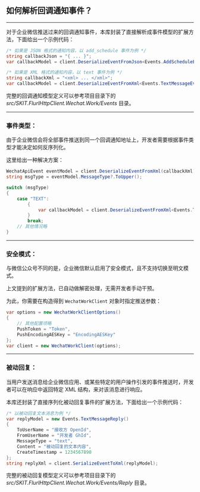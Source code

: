 ﻿## 如何解析回调通知事件？

---

对于企业微信推送过来的回调通知事件，本库封装了直接解析成事件模型的扩展方法，下面给出一个示例代码：

```csharp
/* 如果是 JSON 格式的通知内容，以 add_schedule 事件为例 */
string callbackJson = "{ ... }";
var callbackModel = client.DeserializeEventFromJson<Events.AddScheduleEvent>(callbackJson);

/* 如果是 XML 格式的通知内容，以 text 事件为例 */
string callbackXml = "<xml> ... </xml>";
var callbackModel = client.DeserializeEventFromXml<Events.TextMessageEvent>(callbackXml);
```

完整的回调通知模型定义可以参考项目目录下的 _src/SKIT.FlurlHttpClient.Wechat.Work/Events_ 目录。

---

### 事件类型：

由于企业微信会将全部事件推送到同一个回调通知地址上，开发者需要根据事件类型才能决定如何反序列化。

这里给出一种解决方案：

```csharp
WechatApiEvent eventModel = client.DeserializeEventFromXml(callbackXml);
string msgType = eventModel.MessageType?.ToUpper();

switch (msgType)
{
    case "TEXT":
        {
            var callbackModel = client.DeserializeEventFromXml<Events.TextMessageEvent>(callbackXml);
        }
        break;
    // 其他情况略
}
```

---

### 安全模式：

与微信公众号不同的是，企业微信默认启用了安全模式，且不支持切换至明文模式。

上文提到的扩展方法，已自动做解密处理，无需开发者手动干预。

为此，你需要在构造得到 `WechatWorkClient` 对象时指定推送参数：

```csharp
var options = new WechatWorkClientOptions()
{
    // 其他配置项略
    PushToken = "Token",
    PushEncodingAESKey = "EncodingAESKey"
};
var client = new WechatWorkClient(options);
```

---

### 被动回复：

当用户发送消息给企业微信应用、或某些特定的用户操作引发的事件推送时，开发者可以在响应中返回特定 XML 结构，来对该消息进行响应。

本库还封装了直接序列化被动回复事件的扩展方法，下面给出一个示例代码：

```csharp
/* 以被动回复文本消息为例 */
var replyModel = new Events.TextMessageReply()
{
    ToUserName = "接收方 OpenId",
    FromUserName = "开发者 GhId",
    MessageType = "text",
    Content = "被动回复的文本内容",
    CreateTimestamp = 1234567890
};
string replyXml = client.SerializeEventToXml(replyModel);
```

完整的被动回复模型定义可以参考项目目录下的 _src/SKIT.FlurlHttpClient.Wechat.Work/Events/Reply_ 目录。
